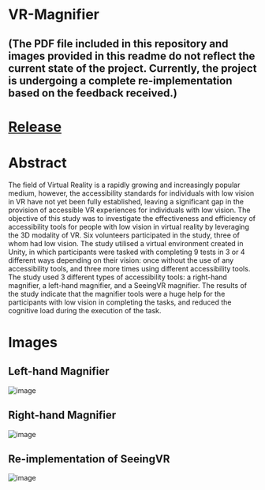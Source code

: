 # VR-Magnifier 
## (The PDF file included in this repository and images provided in this readme do not reflect the current state of the project. Currently, the project is undergoing a complete re-implementation based on the feedback received.)
# [Release](https://github.com/Cem-Kaya/VR-Magnifier/releases)

# Abstract
The field of Virtual Reality is a rapidly growing and increasingly popular medium,
however, the accessibility standards for individuals with low vision in VR have not yet been
fully established, leaving a significant gap in the provision of accessible VR experiences for
individuals with low vision. The objective of this study was to investigate the effectiveness
and efficiency of accessibility tools for people with low vision in virtual reality by leveraging
the 3D modality of VR. Six volunteers participated in the study, three of whom had low
vision. The study utilised a virtual environment created in Unity, in which participants were
tasked with completing 9 tests in 3 or 4 different ways depending on their vision: once
without the use of any accessibility tools, and three more times using different accessibility
tools. The study used 3 different types of accessibility tools: a right-hand magnifier, a
left-hand magnifier, and a SeeingVR magnifier. The results of the study indicate that the
magnifier tools were a huge help for the participants with low vision in completing the tasks,
and reduced the cognitive load during the execution of the task. 

# Images 
## Left-hand Magnifier
![image](https://user-images.githubusercontent.com/84244352/230127179-817bccd2-2cd4-436c-ab85-b646a99ace26.png)
## Right-hand Magnifier
![image](https://user-images.githubusercontent.com/84244352/230127493-a34efcc6-aef9-4dc5-b3b4-ce0de72c511f.png)
## Re-implementation of SeeingVR
![image](https://user-images.githubusercontent.com/84244352/230127695-c677294e-01cb-473c-a248-84ef5421bd18.png)

